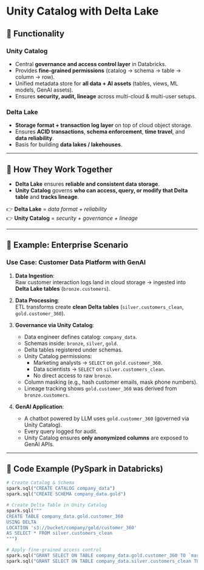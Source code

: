 # Unity Catalog with Delta Lake

## 🔹 Functionality

### **Unity Catalog**
- Central **governance and access control layer** in Databricks.  
- Provides **fine-grained permissions** (catalog → schema → table → column → row).  
- Unified metadata store for **all data + AI assets** (tables, views, ML models, GenAI assets).  
- Ensures **security, audit, lineage** across multi-cloud & multi-user setups.

### **Delta Lake**
- **Storage format + transaction log layer** on top of cloud object storage.  
- Ensures **ACID transactions**, **schema enforcement**, **time travel**, and **data reliability**.  
- Basis for building **data lakes / lakehouses**.

---

## 🔹 How They Work Together
- **Delta Lake** ensures **reliable and consistent data storage**.  
- **Unity Catalog** governs **who can access, query, or modify that Delta table** and **tracks lineage**.  

👉 **Delta Lake** = *data format + reliability*  
👉 **Unity Catalog** = *security + governance + lineage*  

---

## 🔹 Example: Enterprise Scenario

### Use Case: Customer Data Platform with GenAI
1. **Data Ingestion**:  
   Raw customer interaction logs land in cloud storage → ingested into **Delta Lake tables** (`bronze.customers`).

2. **Data Processing**:  
   ETL transforms create **clean Delta tables** (`silver.customers_clean`, `gold.customer_360`).

3. **Governance via Unity Catalog**:  
   - Data engineer defines catalog: `company_data`.  
   - Schemas inside: `bronze`, `silver`, `gold`.  
   - Delta tables registered under schemas.  
   - Unity Catalog permissions:  
     - Marketing analysts → `SELECT` on `gold.customer_360`.  
     - Data scientists → `SELECT` on `silver.customers_clean`.  
     - No direct access to raw `bronze`.  
   - Column masking (e.g., hash customer emails, mask phone numbers).  
   - Lineage tracking shows `gold.customer_360` was derived from `bronze.customers`.  

4. **GenAI Application**:  
   - A chatbot powered by LLM uses `gold.customer_360` (governed via Unity Catalog).  
   - Every query logged for audit.  
   - Unity Catalog ensures **only anonymized columns** are exposed to GenAI APIs.  

---

## 🔹 Code Example (PySpark in Databricks)

```python
# Create Catalog & Schema
spark.sql("CREATE CATALOG company_data")
spark.sql("CREATE SCHEMA company_data.gold")

# Create Delta Table in Unity Catalog
spark.sql("""
CREATE TABLE company_data.gold.customer_360
USING DELTA
LOCATION 's3://bucket/company/gold/customer_360'
AS SELECT * FROM silver.customers_clean
""")

# Apply fine-grained access control
spark.sql("GRANT SELECT ON TABLE company_data.gold.customer_360 TO `marketing_analyst`")
spark.sql("GRANT SELECT ON TABLE company_data.silver.customers_clean TO `data_scientist`")
